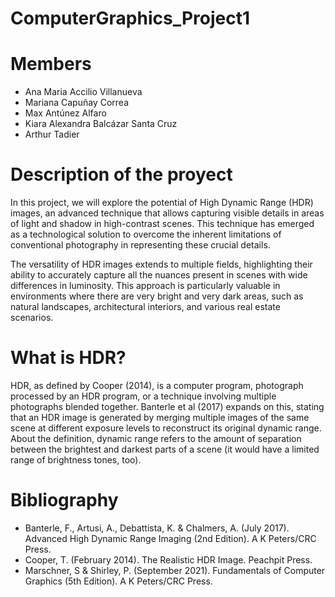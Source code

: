 # ComputerGraphics_Project1

# Members
- Ana Maria Accilio Villanueva
- Mariana Capuñay Correa
- Max Antúnez Alfaro
- Kiara Alexandra Balcázar Santa Cruz
- Arthur Tadier


# Description of the proyect

In this project, we will explore the potential of High Dynamic Range (HDR) images, an advanced technique that allows capturing visible details in areas of light and shadow in high-contrast scenes. This technique has emerged as a technological solution to overcome the inherent limitations of conventional photography in representing these crucial details.

The versatility of HDR images extends to multiple fields, highlighting their ability to accurately capture all the nuances present in scenes with wide differences in luminosity. This approach is particularly valuable in environments where there are very bright and very dark areas, such as natural landscapes, architectural interiors, and various real estate scenarios.

# What is HDR?

HDR, as defined by Cooper (2014), is a computer program, photograph processed by an HDR program, or a technique involving multiple photographs blended together. Banterle et al (2017) expands on this, stating that an HDR image is generated by merging multiple images of the same scene at different exposure levels to reconstruct its original dynamic range.
About the definition, dynamic range refers to the amount of separation between the brightest and darkest parts of a scene (it would have a limited range of brightness tones, too).


# Bibliography
- Banterle, F., Artusi, A., Debattista, K. & Chalmers, A. (July 2017). Advanced High Dynamic Range Imaging (2nd Edition). A K Peters/CRC Press.
- Cooper, T. (February 2014). The Realistic HDR Image. Peachpit Press.
- Marschner, S & Shirley, P. (September 2021). Fundamentals of Computer Graphics (5th Edition). A K Peters/CRC Press.
